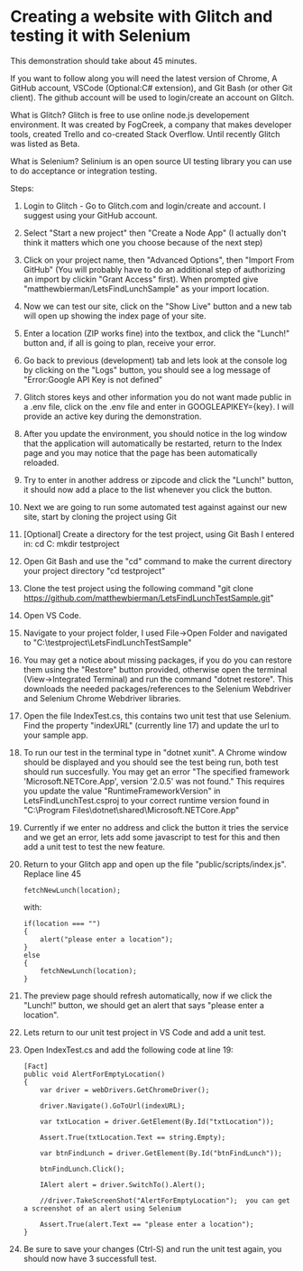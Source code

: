 # Creating a website with Glitch and testing it with Selenium

This demonstration should take about 45 minutes.

If you want to follow along you will need the latest version of Chrome, A GitHub account, VSCode (Optional:C# extension), and Git Bash (or other Git client). The github account will be used to login/create an account on Glitch.

What is Glitch? Glitch is free to use online node.js developement environment. It was created by FogCreek, a company that makes developer tools, created Trello and co-created Stack Overflow. Until recently Glitch was listed as Beta.

What is Selenium? Selinium is an open source UI testing library you can use to do acceptance or integration testing.

Steps:

1. Login to Glitch - Go to Glitch.com and login/create and account. I suggest using your GitHub account.
2. Select "Start a new project" then "Create a Node App" (I actually don't think it matters which one you choose because of the next step)
3. Click on your project name, then "Advanced Options", then "Import From GitHub" (You will probably have to do an additional step of authorizing an import by clickin "Grant Access" first). When prompted give "matthewbierman/LetsFindLunchSample" as your import location.
4. Now we can test our site, click on the "Show Live" button and a new tab will open up showing the index page of your site.
5. Enter a location (ZIP works fine) into the textbox, and click the "Lunch!" button and, if all is going to plan, receive your error.
6. Go back to previous (development) tab and lets look at the console log by clicking on the "Logs" button, you should see a log message of "Error:Google API Key is not defined"
7. Glitch stores keys and other information you do not want made public in a .env file, click on the .env file and enter in GOOGLEAPIKEY={key}. I will provide an active key during the demonstration.
8. After you update the environment, you should notice in the log window that the application will automatically be restarted, return to the Index page and you may notice that the page has been automatically reloaded.
9. Try to enter in another address or zipcode and click the "Lunch!" button, it should now add a place to the list whenever you click the button.
10. Next we are going to run some automated test against against our new site, start by cloning the project using Git
11. [Optional] Create a directory for the test project, using Git Bash I entered in:
    cd C:
    mkdir testproject
12. Open Git Bash and use the "cd" command to make the current directory your project directory "cd testproject"
13. Clone the test project using the following command "git clone https://github.com/matthewbierman/LetsFindLunchTestSample.git"
14. Open VS Code.
15. Navigate to your project folder, I used File->Open Folder and navigated to "C:\testproject\LetsFindLunchTestSample"
16. You may get a notice about missing packages, if you do you can restore them using the "Restore" button provided, otherwise open the terminal (View->Integrated Terminal) and run the command "dotnet restore". This downloads the needed packages/references to the Selenium Webdriver and Selenium Chrome Webdriver libraries.
17. Open the file IndexTest.cs, this contains two unit test that use Selenium. Find the property "indexURL" (currently line 17) and update the url to your sample app.
18. To run our test in the terminal type in "dotnet xunit". A Chrome window should be displayed and you should see the test being run, both test should run succesfully.
  You may get an error "The specified framework 'Microsoft.NETCore.App', version '2.0.5' was not found." 
  This requires you update the value "RuntimeFrameworkVersion" in LetsFindLunchTest.csproj to your correct runtime version found in "C:\Program Files\dotnet\shared\Microsoft.NETCore.App"
19. Currently if we enter no address and click the button it tries the service and we get an error, lets add some javascript to test for this and then add a unit test to test the new feature.
20. Return to your Glitch app and open up the file "public/scripts/index.js". Replace line 45 

        fetchNewLunch(location);
        
    with:
    
        if(location === "")
        {
            alert("please enter a location");
        }
        else
        {
            fetchNewLunch(location);
        }  
        
21. The preview page should refresh automatically, now if we click the "Lunch!" button, we should get an alert that says "please enter a location".
22. Lets return to our unit test project in VS Code and add a unit test.
23. Open IndexTest.cs and add the following code at line 19:

        [Fact]
        public void AlertForEmptyLocation()
        {
            var driver = webDrivers.GetChromeDriver();

            driver.Navigate().GoToUrl(indexURL);

            var txtLocation = driver.GetElement(By.Id("txtLocation"));

            Assert.True(txtLocation.Text == string.Empty);

            var btnFindLunch = driver.GetElement(By.Id("btnFindLunch"));

            btnFindLunch.Click();

            IAlert alert = driver.SwitchTo().Alert();

            //driver.TakeScreenShot("AlertForEmptyLocation");  you can get a screenshot of an alert using Selenium

            Assert.True(alert.Text == "please enter a location");
        }
        
24. Be sure to save your changes (Ctrl-S) and run the unit test again, you should now have 3 successfull test.
